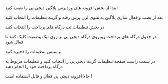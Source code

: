 ابتدا از بخش افزونه های وردپرس پلاگین دیجی پی را نصب کنید

بعد از نصب و فعال سازی پلاگین به منوی لرن پرس رفته و گزینه تنظیمات را انتخاب کنید

در بخش تنظیمات تب درگاه های پرداخت را انتخاب کنید

در جدول درگاه های پرداخت روبروی درگاه دیجی پی  بر روی تیک وضعیت کلیک کنید تا فعال شود

و سپس تنظیمات را ذخیره کنید

در سمت راست صفحه تنظیمات گزینه دیجی پی را انتخاب کنید و تنظیمات مربوط به درگاه پرداخت خود را انجام دهید

حالا افزونه دیجی پی فعال و قابل استفاده است !

